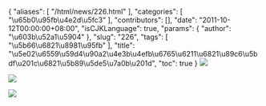 {
    "aliases": [
        "/html/news/226.html"
    ],
    "categories": [
        "\u65b0\u95fb\u4e2d\u5fc3"
    ],
    "contributors": [],
    "date": "2011-10-12T00:00:00+08:00",
    "isCJKLanguage": true,
    "params": {
        "author": "\u603b\u52a1\u5904"
    },
    "slug": "226",
    "tags": [
        "\u5b66\u6821\u8981\u95fb"
    ],
    "title": "\u5e02\u6559\u59d4\u90a2\u4e3b\u4efb\u6765\u6211\u6821\u89c6\u5bdf\u201c\u6821\u5b89\u5de5\u7a0b\u201d",
    "toc": true
}
![](https://cdn.tfls.online/mirror/full/74082f98f687d0b6b38d87acd270d263de8ea126.jpg)

![](https://cdn.tfls.online/mirror/full/c6ffa13cf183286f96faaa039195fbeb89662bf6.jpg)

![](https://cdn.tfls.online/mirror/full/79a9f49c2ac0d8ad0d57cd70a8789d5cc2fd2714.jpg)

